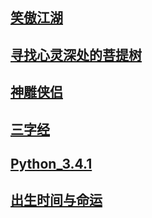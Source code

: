 ## [笑傲江湖](/笑傲江湖)
## [寻找心灵深处的菩提树](/bodhi)
## [神雕侠侣](/神雕侠侣)
## [三字经](/三字经)
## [Python_3.4.1](/Python_3.4.1官方教程中文版.pdf)
## [出生时间与命运](/出生时间与命运)
